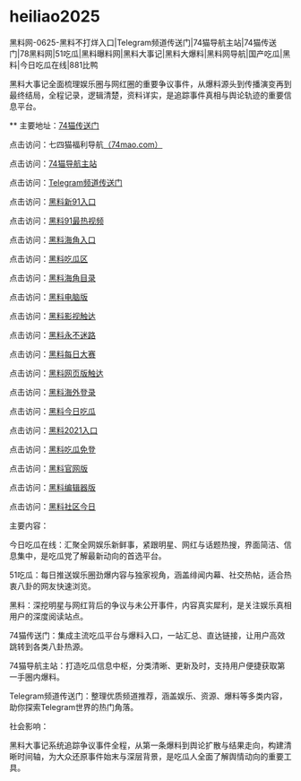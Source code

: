 # heiliao2025
黑料网-0625-黑料不打烊入口|Telegram频道传送门|74猫导航主站|74猫传送门|78黑料网|51吃瓜|黑料曝料网|黑料大事记|黑料大爆料|黑料网导航|国产吃瓜|黑料|今日吃瓜在线|881比鸭

黑料大事记全面梳理娱乐圈与网红圈的重要争议事件，从爆料源头到传播演变再到最终结局，全程记录，逻辑清楚，资料详实，是追踪事件真相与舆论轨迹的重要信息平台。

** 主要地址：<a href="https://74mao.com/">74猫传送门</a>

点击访问：七四猫福利导航<a href="https://74mao.com/">（74mao.com）</a>

点击访问：<a href="https://74mao.com/">74猫导航主站</a>

点击访问：<a href="https://74mao.com/">Telegram频道传送门</a>

点击访问：<a href="https://hj-696.pages.dev/">黑料新91入口</a>  

点击访问：<a href="https://hj-697.pages.dev/">黑料91最热视频</a>  

点击访问：<a href="https://hj-1064.pages.dev/">黑料海角入口</a>  

点击访问：<a href="https://hj-1065.pages.dev/">黑料吃瓜区</a>  

点击访问：<a href="https://hj-1066.pages.dev/">黑料海角目录</a>  

点击访问：<a href="https://hj-1067.pages.dev/">黑料电脑版</a>  

点击访问：<a href="https://hj-1068.pages.dev/">黑料影视触达</a>  

点击访问：<a href="https://hj-1072.pages.dev/">黑料永不迷路</a>  

点击访问：<a href="https://hj-1073.pages.dev/">黑料每日大赛</a>  

点击访问：<a href="https://hj-1074.pages.dev/">黑料网页版触达</a>  

点击访问：<a href="https://hj-1075.pages.dev/">黑料海外登录</a>  

点击访问：<a href="https://hj-1076.pages.dev/">黑料今日吃瓜</a>  

点击访问：<a href="https://hj-1077.pages.dev/">黑料2021入口</a>  

点击访问：<a href="https://hj-1078.pages.dev/">黑料吃瓜免登</a>  

点击访问：<a href="https://hj-1079.pages.dev/">黑料官网版</a>  

点击访问：<a href="https://hj-735.pages.dev/">黑料编辑器版</a>  

点击访问：<a href="https://hj-760.pages.dev/">黑料社区今日</a>  

主要内容：

今日吃瓜在线：汇聚全网娱乐新鲜事，紧跟明星、网红与话题热搜，界面简洁、信息集中，是吃瓜党了解最新动向的首选平台。

51吃瓜：每日推送娱乐圈劲爆内容与独家视角，涵盖绯闻内幕、社交热帖，适合热衷八卦的网友快速浏览。

黑料：深挖明星与网红背后的争议与未公开事件，内容真实犀利，是关注娱乐真相用户的深度阅读站点。

74猫传送门：集成主流吃瓜平台与爆料入口，一站汇总、直达链接，让用户高效跳转到各类八卦热源。

74猫导航主站：打造吃瓜信息中枢，分类清晰、更新及时，支持用户便捷获取第一手圈内爆料。

Telegram频道传送门：整理优质频道推荐，涵盖娱乐、资源、爆料等多类内容，助你探索Telegram世界的热门角落。

社会影响：

黑料大事记系统追踪争议事件全程，从第一条爆料到舆论扩散与结果走向，构建清晰时间轴，为大众还原事件始末与深层背景，是吃瓜人全面了解舆情动向的重要工具。
<span style="display:none;">[Canonical link](）</span>
